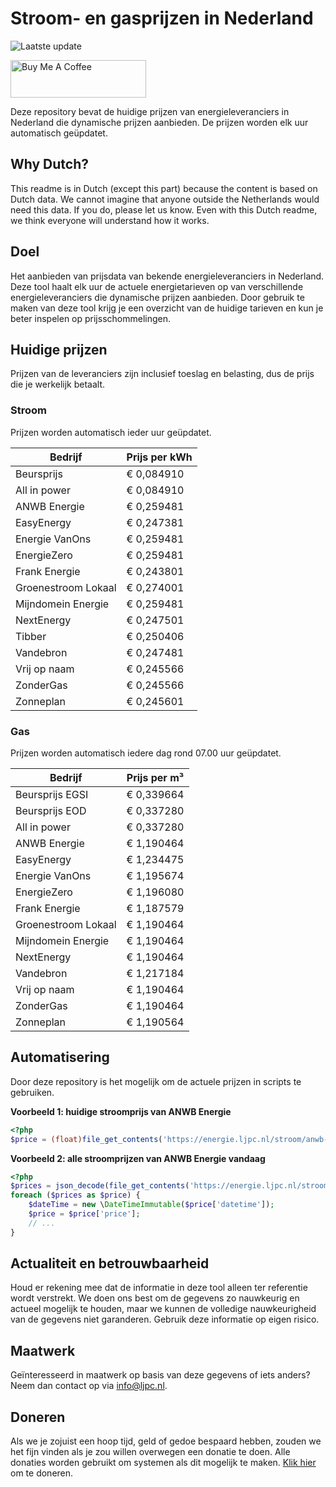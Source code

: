 # Stroom- en gasprijzen in Nederland

![Laatste update](https://img.shields.io/badge/laatste%20update-2025--05--16%2002%3A00%20CET-brightgreen)

<a href="https://www.buymeacoffee.com/Lars-" target="_blank"><img src="https://cdn.buymeacoffee.com/buttons/v2/default-orange.png" alt="Buy Me A Coffee" height="60" style="height: 60px !important;width: 217px !important;" ></a>

Deze repository bevat de huidige prijzen van energieleveranciers in Nederland die dynamische prijzen aanbieden. De prijzen worden elk uur automatisch geüpdatet.

## Why Dutch?

This readme is in Dutch (except this part) because the content is based on Dutch data. We cannot imagine that anyone outside the Netherlands would need this data. If you do, please let us know. Even with this Dutch readme, we think
everyone will understand how it works.

## Doel

Het aanbieden van prijsdata van bekende energieleveranciers in Nederland. Deze tool haalt elk uur de actuele energietarieven op van verschillende energieleveranciers die dynamische prijzen aanbieden. Door gebruik te maken van deze tool
krijg je een overzicht van de huidige tarieven en kun je beter inspelen op prijsschommelingen.

## Huidige prijzen

Prijzen van de leveranciers zijn inclusief toeslag en belasting, dus de prijs die je werkelijk betaalt.

### Stroom

Prijzen worden automatisch ieder uur geüpdatet.

 Bedrijf | Prijs per kWh 
---------|---------------
Beursprijs | € 0,084910
All in power | € 0,084910
ANWB Energie | € 0,259481
EasyEnergy | € 0,247381
Energie VanOns | € 0,259481
EnergieZero | € 0,259481
Frank Energie | € 0,243801
Groenestroom Lokaal | € 0,274001
Mijndomein Energie | € 0,259481
NextEnergy | € 0,247501
Tibber | € 0,250406
Vandebron | € 0,247481
Vrij op naam | € 0,245566
ZonderGas | € 0,245566
Zonneplan | € 0,245601


### Gas

Prijzen worden automatisch iedere dag rond 07.00 uur geüpdatet.

 Bedrijf | Prijs per m³ 
---------|--------------
Beursprijs EGSI | € 0,339664
Beursprijs EOD | € 0,337280
All in power | € 0,337280
ANWB Energie | € 1,190464
EasyEnergy | € 1,234475
Energie VanOns | € 1,195674
EnergieZero | € 1,196080
Frank Energie | € 1,187579
Groenestroom Lokaal | € 1,190464
Mijndomein Energie | € 1,190464
NextEnergy | € 1,190464
Vandebron | € 1,217184
Vrij op naam | € 1,190464
ZonderGas | € 1,190464
Zonneplan | € 1,190564


## Automatisering

Door deze repository is het mogelijk om de actuele prijzen in scripts te gebruiken.

**Voorbeeld 1: huidige stroomprijs van ANWB Energie**

```php
<?php
$price = (float)file_get_contents('https://energie.ljpc.nl/stroom/anwb-energie-nu.txt');

```

**Voorbeeld 2: alle stroomprijzen van ANWB Energie vandaag**

```php
<?php
$prices = json_decode(file_get_contents('https://energie.ljpc.nl/stroom/all-in-power-vandaag.json'),true);
foreach ($prices as $price) {
    $dateTime = new \DateTimeImmutable($price['datetime']);
    $price = $price['price'];
    // ...
}
```

## Actualiteit en betrouwbaarheid

Houd er rekening mee dat de informatie in deze tool alleen ter referentie wordt verstrekt. We doen ons best om de gegevens zo nauwkeurig en actueel mogelijk te houden, maar we kunnen de volledige nauwkeurigheid van de gegevens niet
garanderen. Gebruik deze informatie op eigen risico.

## Maatwerk

Geïnteresseerd in maatwerk op basis van deze gegevens of iets anders? Neem dan contact op
via [info@ljpc.nl](mailto:info@ljpc.nl?subject=Energie%20prijzen).

## Doneren

Als we je zojuist een hoop tijd, geld of gedoe bespaard hebben, zouden we het fijn vinden als je zou willen overwegen een
donatie te doen. Alle donaties worden gebruikt om systemen als dit mogelijk te
maken. [Klik hier](https://www.buymeacoffee.com/Lars-) om te doneren.
